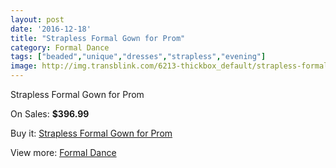 ```yaml
---
layout: post
date: '2016-12-18'
title: "Strapless Formal Gown for Prom"
category: Formal Dance
tags: ["beaded","unique","dresses","strapless","evening"]
image: http://img.transblink.com/6213-thickbox_default/strapless-formal-gown-for-prom.jpg
---
```

Strapless Formal Gown for Prom

On Sales: **$396.99**
<a href="https://www.transblink.com/en/formal-dance/2005-strapless-formal-gown-for-prom.html"><amp-img layout="responsive" width="600" height="600" src="//img.transblink.com/6213-thickbox_default/strapless-formal-gown-for-prom.jpg" alt="Strapless Formal Gown for Prom 0" /></a>
<a href="https://www.transblink.com/en/formal-dance/2005-strapless-formal-gown-for-prom.html"><amp-img layout="responsive" width="600" height="600" src="//img.transblink.com/6217-thickbox_default/strapless-formal-gown-for-prom.jpg" alt="Strapless Formal Gown for Prom 1" /></a>
<a href="https://www.transblink.com/en/formal-dance/2005-strapless-formal-gown-for-prom.html"><amp-img layout="responsive" width="600" height="600" src="//img.transblink.com/6216-thickbox_default/strapless-formal-gown-for-prom.jpg" alt="Strapless Formal Gown for Prom 2" /></a>
<a href="https://www.transblink.com/en/formal-dance/2005-strapless-formal-gown-for-prom.html"><amp-img layout="responsive" width="600" height="600" src="//img.transblink.com/6215-thickbox_default/strapless-formal-gown-for-prom.jpg" alt="Strapless Formal Gown for Prom 3" /></a>
<a href="https://www.transblink.com/en/formal-dance/2005-strapless-formal-gown-for-prom.html"><amp-img layout="responsive" width="600" height="600" src="//img.transblink.com/6214-thickbox_default/strapless-formal-gown-for-prom.jpg" alt="Strapless Formal Gown for Prom 4" /></a>

Buy it: [Strapless Formal Gown for Prom](https://www.transblink.com/en/formal-dance/2005-strapless-formal-gown-for-prom.html "Strapless Formal Gown for Prom")

View more: [Formal Dance](https://www.transblink.com/en/6-formal-dance "Formal Dance")